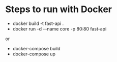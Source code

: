# Steps to run with Docker

- docker build -t fast-api .
- docker run -d --name core -p 80:80 fast-api

or 

- docker-compose build
- docker-compose up
